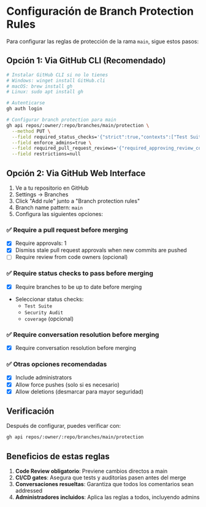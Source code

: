 # Configuración de Branch Protection Rules

Para configurar las reglas de protección de la rama `main`, sigue estos pasos:

## Opción 1: Via GitHub CLI (Recomendado)

```bash
# Instalar GitHub CLI si no lo tienes
# Windows: winget install GitHub.cli
# macOS: brew install gh
# Linux: sudo apt install gh

# Autenticarse
gh auth login

# Configurar branch protection para main
gh api repos/:owner/:repo/branches/main/protection \
  --method PUT \
  --field required_status_checks='{"strict":true,"contexts":["Test Suite","Security Audit"]}' \
  --field enforce_admins=true \
  --field required_pull_request_reviews='{"required_approving_review_count":1,"dismiss_stale_reviews":true,"require_code_owner_reviews":false}' \
  --field restrictions=null
```

## Opción 2: Via GitHub Web Interface

1. Ve a tu repositorio en GitHub
2. Settings → Branches
3. Click "Add rule" junto a "Branch protection rules"
4. Branch name pattern: `main`
5. Configura las siguientes opciones:

### ✅ Require a pull request before merging
- [x] Require approvals: 1
- [x] Dismiss stale pull request approvals when new commits are pushed
- [ ] Require review from code owners (opcional)

### ✅ Require status checks to pass before merging
- [x] Require branches to be up to date before merging
- Seleccionar status checks:
  - `Test Suite`
  - `Security Audit`
  - `coverage` (opcional)

### ✅ Require conversation resolution before merging
- [x] Require conversation resolution before merging

### ✅ Otras opciones recomendadas
- [x] Include administrators
- [x] Allow force pushes (solo si es necesario)
- [x] Allow deletions (desmarcar para mayor seguridad)

## Verificación

Después de configurar, puedes verificar con:

```bash
gh api repos/:owner/:repo/branches/main/protection
```

## Beneficios de estas reglas

1. **Code Review obligatorio**: Previene cambios directos a main
2. **CI/CD gates**: Asegura que tests y auditorías pasen antes del merge
3. **Conversaciones resueltas**: Garantiza que todos los comentarios sean addressed
4. **Administradores incluidos**: Aplica las reglas a todos, incluyendo admins
